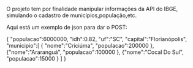 O projeto tem por finalidade manipular informações da API do IBGE, simulando o cadastro de municípios,população,etc.

Aqui está um exemplo de json para dar o POST:

{
    "populacao":6000000,
    "idh":0.82,
    "uf":"SC",
    "capital":"Florianópolis",
    "municipio":[
        {
        "nome":"Criciúma",
        "populacao":200000
         },
        {"nome":"Araranguá",
        "populacao":100000
        },
        {"nome":"Cocal Do Sul",
        "populacao":15000
        }
    ]
}
